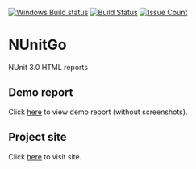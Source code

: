 [![Windows Build status](https://ci.appveyor.com/api/projects/status/github/elv1s42/nunitgo?branch=master&svg=true)](https://ci.appveyor.com/project/elv1s42/nunitgo/branch/master)
[![Build Status](https://travis-ci.org/elv1s42/NUnitGo.svg?branch=master)](https://travis-ci.org/elv1s42/NUnitGo)
[![Issue Count](https://codeclimate.com/github/elv1s42/NUnitGo/badges/issue_count.svg)](https://codeclimate.com/github/elv1s42/NUnitGo)

# NUnitGo
NUnit 3.0 HTML reports

## Demo report

Click [here](http://elv1s42.github.io/NUnitGo/reportexample/) to view demo report (without screenshots).

## Project site

Click [here](http://elv1s42.github.io/NUnitGo/) to visit site.
